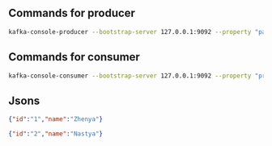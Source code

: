 ## Commands for producer

```bash
kafka-console-producer --bootstrap-server 127.0.0.1:9092 --property "parse.key=true" --property "key.separator=:" --topic lesson3_source
```

## Commands for consumer

```bash
kafka-console-consumer --bootstrap-server 127.0.0.1:9092 --property "print.key=true" --topic lesson3_target
```

## Jsons

```json
{"id":"1","name":"Zhenya"}
```
```json
{"id":"2","name":"Nastya"}
```
